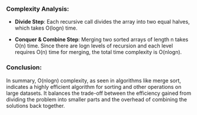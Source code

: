 
### Complexity Analysis:

- **Divide Step**: Each recursive call divides the array into two equal halves, which takes O(logn) time.

- **Conquer & Combine Step**: Merging two sorted arrays of length n takes O(n) time. Since there are logn levels of recursion and each level requires O(n) time for merging, the total time complexity is O(nlogn).

### Conclusion:

In summary, O(nlogn) complexity, as seen in algorithms like merge sort, indicates a highly efficient algorithm for sorting and other operations on large datasets. It balances the trade-off between the efficiency gained from dividing the problem into smaller parts and the overhead of combining the solutions back together.
